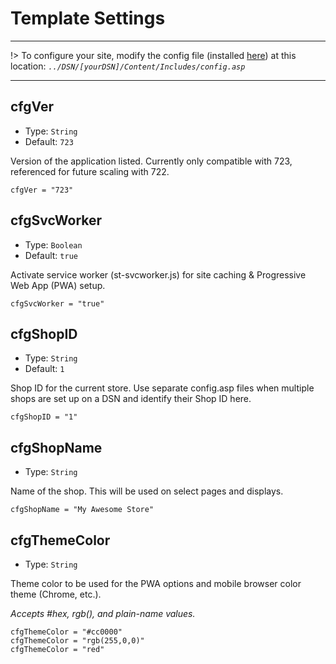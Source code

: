 # Template Settings
---
!> To configure your site, modify the config file (installed [here](/setup?id=installation)) at this location: *`../DSN/[yourDSN]/Content/Includes/config.asp`*

---

## cfgVer
- Type: `String`
- Default: `723`

Version of the application listed. Currently only compatible with 723, referenced for future scaling with 722.

    cfgVer = "723"


## cfgSvcWorker
- Type: `Boolean`
- Default: `true`

Activate service worker (st-svcworker.js) for site caching & Progressive Web App (PWA) setup.

    cfgSvcWorker = "true"

## cfgShopID
- Type: `String`
- Default: `1`

Shop ID for the current store. Use separate config.asp files when multiple shops are set up on a DSN and identify their Shop ID here.

    cfgShopID = "1"

## cfgShopName
- Type: `String`

Name of the shop. This will be used on select pages and displays.

    cfgShopName = "My Awesome Store"

## cfgThemeColor
- Type: `String`

Theme color to be used for the PWA options and mobile browser color theme (Chrome, etc.). 

*Accepts #hex, rgb(), and plain-name values.*
    
    cfgThemeColor = "#cc0000"
    cfgThemeColor = "rgb(255,0,0)"
    cfgThemeColor = "red"
